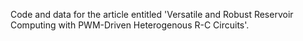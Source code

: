 Code and data for the article entitled 'Versatile and Robust Reservoir Computing with PWM-Driven Heterogenous R-C Circuits'.
